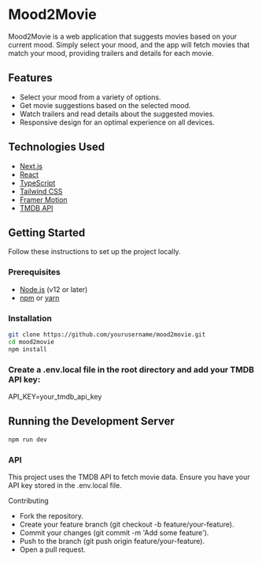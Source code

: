 # Mood2Movie

Mood2Movie is a web application that suggests movies based on your current mood. Simply select your mood, and the app will fetch movies that match your mood, providing trailers and details for each movie.

## Features

- Select your mood from a variety of options.
- Get movie suggestions based on the selected mood.
- Watch trailers and read details about the suggested movies.
- Responsive design for an optimal experience on all devices.

## Technologies Used

- [Next.js](https://nextjs.org/)
- [React](https://reactjs.org/)
- [TypeScript](https://www.typescriptlang.org/)
- [Tailwind CSS](https://tailwindcss.com/)
- [Framer Motion](https://www.framer.com/motion/)
- [TMDB API](https://www.themoviedb.org/documentation/api)

## Getting Started

Follow these instructions to set up the project locally.

### Prerequisites

- [Node.js](https://nodejs.org/) (v12 or later)
- [npm](https://www.npmjs.com/) or [yarn](https://yarnpkg.com/)

### Installation


 ```bash
git clone https://github.com/yourusername/mood2movie.git
cd mood2movie
npm install

```
### Create a .env.local file in the root directory and add your TMDB API key:

API_KEY=your_tmdb_api_key

## Running the Development Server

```bash
npm run dev
```
### API
This project uses the TMDB API to fetch movie data. Ensure you have your API key stored in the .env.local file.

Contributing
- Fork the repository.
- Create your feature branch (git checkout -b feature/your-feature).
- Commit your changes (git commit -m 'Add some feature').
- Push to the branch (git push origin feature/your-feature).
- Open a pull request.


